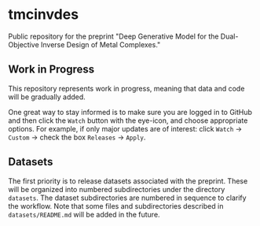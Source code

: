 # tmcinvdes

Public repository for the preprint "Deep Generative Model for the Dual-Objective Inverse Design of Metal Complexes." 

## Work in Progress

This repository represents work in progress, meaning that data and code will be gradually added. 

One great way to stay informed is to make sure you are logged in to GitHub and then click the `Watch` button with the eye-icon, and choose appropriate options. For example, if only major updates are of interest: click `Watch` -> `Custom` -> check the box `Releases` -> `Apply`.

## Datasets

The first priority is to release datasets associated with the preprint. These will be organized into numbered subdirectories under the directory `datasets`. The dataset subdirectories are numbered in sequence to clarify the workflow. Note that some files and subdirectories described in `datasets/README.md` will be added in the future. 

